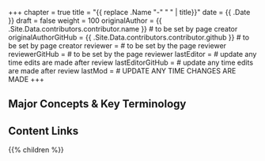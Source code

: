 +++
chapter = true
title = "{{ replace .Name "-" " " | title}}"
date = {{ .Date }}
draft = false
weight = 100
originalAuthor = {{ .Site.Data.contributors.contributor.name }} # to be set by page creator
originalAuthorGitHub = {{ .Site.Data.contributors.contributor.github }} # to be set by page creator
reviewer = # to be set by the page reviewer
reviewerGitHub = # to be set by the page reviewer
lastEditor = # update any time edits are made after review
lastEditorGitHub = # update any time edits are made after review
lastMod = # UPDATE ANY TIME CHANGES ARE MADE
+++

## Major Concepts & Key Terminology

## Content Links

{{% children %}}
